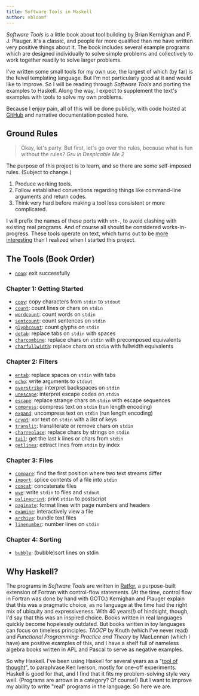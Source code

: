 ```yaml
---
title: Software Tools in Haskell
author: nbloomf
---
```


*Software Tools* is a little book about tool building by Brian Kernighan and P. J. Plauger. It's a classic, and people far more qualified than me have written very positive things about it. The book includes several example programs which are designed individually to solve simple problems and collectively to work together readily to solve larger problems.

I've written some small tools for my own use, the largest of which (by far) is the feivel templating language. But I'm not particularly good at it and would like to improve. So I will be reading through *Software Tools* and porting the examples to Haskell. Along the way, I expect to supplement the text's examples with tools to solve my own problems.

Because I enjoy pain, all of this will be done publicly, with code hosted at [GitHub](http://github.com/nbloomf/st-haskell) and narrative documentation posted here.


## Ground Rules

> Okay, let's party. But first, let's go over the rules, because what is fun without the rules?
> <cite>Gru in *Despicable Me 2*</cite>

The purpose of this project is to learn, and so there are some self-imposed rules. (Subject to change.)

1. Produce working tools.
2. Follow established conventions regarding things like command-line arguments and return codes.
3. Think very hard before making a tool less consistent or more complicated.

I will prefix the names of these ports with ``sth-``, to avoid clashing with existing real programs. And of course all should be considered works-in-progress. These tools operate on text, which turns out to be [more interesting](/pages/sth/formats.html) than I realized when I started this project.


## The Tools (Book Order)

* [``noop``](/pages/sth/tool/noop.html): exit successfully

### Chapter 1: Getting Started

* [``copy``](/pages/sth/tool/copy.html): copy characters from ``stdin`` to ``stdout``
* [``count``](/pages/sth/tool/count.html): count lines or chars on ``stdin``
* [``wordcount``](/pages/sth/tool/wordcount.html): count words on ``stdin``
* [``sentcount``](/pages/sth/tool/sentcount.html): count sentences on ``stdin``
* [``glyphcount``](/pages/sth/tool/glyphcount.html): count glyphs on ``stdin``
* [``detab``](/pages/sth/tool/detab.html): replace tabs on ``stdin`` with spaces
* [``charcombine``](/pages/sth/tool/charcombine.html): replace chars on ``stdin`` with precomposed equivalents
* [``charfullwidth``](/pages/sth/tool/charfullwidth.html): replace chars on ``stdin`` with fullwidth equivalents

### Chapter 2: Filters

* [``entab``](/pages/sth/tool/entab.html): replace spaces on ``stdin`` with tabs
* [``echo``](/pages/sth/tool/echo.html): write arguments to ``stdout``
* [``overstrike``](/pages/sth/tool/overstrike.html): interpret backspaces on ``stdin``
* [``unescape``](/pages/sth/tool/unescape.html): interpret escape codes on ``stdin``
* [``escape``](/pages/sth/tool/escape.html): replace strange chars on ``stdin`` with escape sequences
* [``compress``](/pages/sth/tool/compress.html): compress text on ``stdin`` (run length encoding)
* [``expand``](/pages/sth/tool/expand.html): uncompress text on ``stdin`` (run length encoding)
* [``crypt``](/pages/sth/tool/crypt.html): xor text on ``stdin`` with a list of keys
* [``translit``](/pages/sth/tool/translit.html): transliterate or remove chars on ``stdin``
* [``charreplace``](/pages/sth/tool/charreplace.html): replace chars by strings on ``stdin``
* [``tail``](/pages/sth/tool/tail.html): get the last k lines or chars from ``stdin``
* [``getlines``](/pages/sth/tool/getlines.html): extract lines from ``stdin`` by index

### Chapter 3: Files

* [``compare``](/pages/sth/tool/compare.html): find the first position where two text streams differ
* [``import``](/pages/sth/tool/import.html): splice contents of a file into ``stdin``
* [``concat``](/pages/sth/tool/concat.html): concatenate files
* [``wye``](/pages/sth/tool/wye.html): write ``stdin`` to files and ``stdout``
* [``pslineprint``](/pages/sth/tool/pslineprint.html): print ``stdin`` to postscript
* [``paginate``](/pages/sth/tool/paginate.html): format lines with page numbers and headers
* [``examine``](/pages/sth/tool/examine.html): interactively view a file
* [``archive``](/pages/sth/tool/archive.html): bundle text files
* [``linenumber``](/pages/sth/tool/linenumber.html): number lines on ``stdin``

### Chapter 4: Sorting

* [``bubble``](/pages/sth/tool/bubble.html): (bubble)sort lines on stdin


## Why Haskell?

The programs in *Software Tools* are written in [Ratfor](https://en.wikipedia.org/wiki/Ratfor), a purpose-built extension of Fortran with control-flow statements. (At the time, control flow in Fortran was done by hand with GOTO.) Kernighan and Plauger explain that this was a pragmatic choice, as no language at the time had the right mix of ubiquity and expressiveness. With 40 years(!) of hindsight, though, I'd say that this was an inspired choice. Books written in real languages quickly become hopelessly outdated. But books written in toy languages can focus on timeless principles. *TAOCP* by Knuth (which I've never read) and *Functional Programming: Practice and Theory* by MacLennan (which I have) are positive examples of this, and I have a shelf full of nameless algebra books written in APL and Pascal to serve as negative examples.

So why Haskell. I've been using Haskell for several years as a "[tool of thought](https://www.jsoftware.com/papers/tot.htm)", to paraphrase Ken Iverson, mostly for one-off experiments. Haskell is good for that, and I find that it fits my problem-solving style very well. (Programs are arrows in a category? Of course!) But I want to improve my ability to write "real" programs in the language. So here we are.
